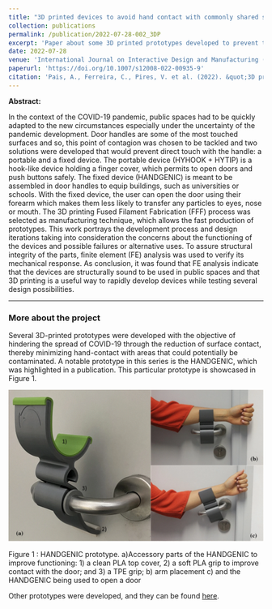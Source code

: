 ```yaml
---
title: "3D printed devices to avoid hand contact with commonly shared surfaces"
collection: publications
permalink: /publication/2022-07-28-002_3DP
excerpt: 'Paper about some 3D printed prototypes developed to prevent the spread of COVID-19. '
date: 2022-07-28
venue: 'International Journal on Interactive Design and Manufacturing (IJIDeM)'
paperurl: 'https://doi.org/10.1007/s12008-022-00935-9'
citation: 'Pais, A., Ferreira, C., Pires, V. et al. (2022). &quot;3D printed devices to avoid hand contact with commonly shared surfaces&quot; Int J Interact Des Manuf 16.'
---
```

**Abstract:**

In the context of the COVID-19 pandemic, public spaces had to be quickly adapted to the new circumstances especially under the uncertainty of the pandemic development. Door handles are some of the most touched surfaces and so, this point of contagion was chosen to be tackled and two solutions were developed that would prevent direct touch with the handle: a portable and a fixed device. The portable device (HYHOOK + HYTIP) is a hook-like device holding a finger cover, which permits to open doors and push buttons safely. The fixed device (HANDGENIC) is meant to be assembled in door handles to equip buildings, such as universities or schools. With the fixed device, the user can open the door using their forearm which makes them less likely to transfer any particles to eyes, nose or mouth. The 3D printing Fused Filament Fabrication (FFF) process was selected as manufacturing technique, which allows the fast production of prototypes. This work portrays the development process and design iterations taking into consideration the concerns about the functioning of the devices and possible failures or alternative uses. To assure structural integrity of the parts, finite element (FE) analysis was used to verify its mechanical response. As conclusion, it was found that FE analysis indicate that the devices are structurally sound to be used in public spaces and that 3D printing is a useful way to rapidly develop devices while testing several design possibilities.

---
### More about the project
Several 3D-printed prototypes were developed with the objective of hindering the spread of COVID-19 through the reduction of surface contact, thereby minimizing hand-contact with areas that could potentially be contaminated. A notable prototype in this series is the HANDGENIC, which was highlighted in a publication. This particular prototype is showcased in Figure 1.

![Alt text](../images/image_3dp.png)

Figure 1 : HANDGENIC prototype. a)Accessory parts of the HANDGENIC to improve functioning: 1) a clean PLA top cover, 2) a soft PLA grip to improve contact with the door; and 3) a TPE grip; b) arm placement c) and the HANDGENIC being used to open a door

Other prototypes were developed, and they can be found [here](https://vascopires.github.io/portfolio/portfolio-1/).
